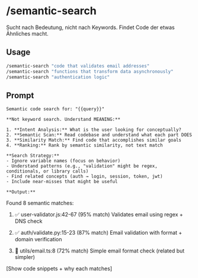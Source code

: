 # /semantic-search

Sucht nach Bedeutung, nicht nach Keywords. Findet Code der etwas Ähnliches macht.

## Usage
```bash
/semantic-search "code that validates email addresses"
/semantic-search "functions that transform data asynchronously"
/semantic-search "authentication logic"
```

## Prompt
```
Semantic code search for: "{{query}}"

**Not keyword search. Understand MEANING:**

1. **Intent Analysis:** What is the user looking for conceptually?
2. **Semantic Scan:** Read codebase and understand what each part DOES
3. **Similarity Match:** Find code that accomplishes similar goals
4. **Ranking:** Rank by semantic similarity, not text match

**Search Strategy:**
- Ignore variable names (focus on behavior)
- Understand patterns (e.g., "validation" might be regex, conditionals, or library calls)
- Find related concepts (auth → login, session, token, jwt)
- Include near-misses that might be useful

**Output:**
```
Found 8 semantic matches:

1. ✅ user-validator.js:42-67 (95% match)
   Validates email using regex + DNS check

2. ✅ auth/validate.py:15-23 (87% match)
   Email validation with format + domain verification

3. 🔵 utils/email.ts:8 (72% match)
   Simple email format check (related but simpler)

[Show code snippets + why each matches]
```
